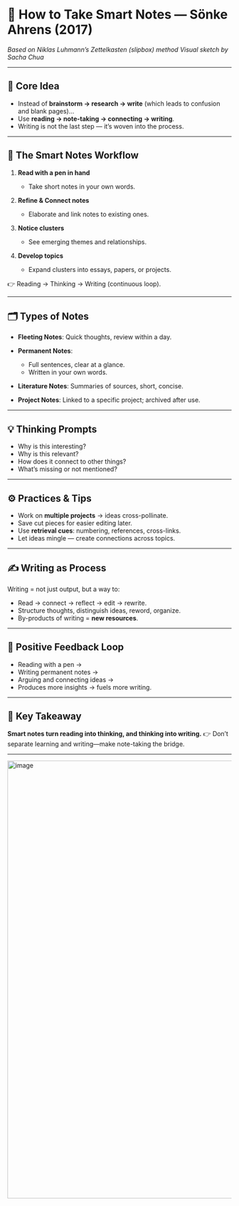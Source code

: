 

# 📝 How to Take Smart Notes — Sönke Ahrens (2017)

*Based on Niklas Luhmann’s Zettelkasten (slipbox) method*
*Visual sketch by Sacha Chua*

---

## 🔑 Core Idea

* Instead of **brainstorm → research → write** (which leads to confusion and blank pages)…
* Use **reading → note-taking → connecting → writing**.
* Writing is not the last step — it’s woven into the process.

---

## 📌 The Smart Notes Workflow

1. **Read with a pen in hand**

   * Take short notes in your own words.

2. **Refine & Connect notes**

   * Elaborate and link notes to existing ones.

3. **Notice clusters**

   * See emerging themes and relationships.

4. **Develop topics**

   * Expand clusters into essays, papers, or projects.

👉 Reading → Thinking → Writing (continuous loop).

---

## 🗂 Types of Notes

* **Fleeting Notes**: Quick thoughts, review within a day.
* **Permanent Notes**:

  * Full sentences, clear at a glance.
  * Written in your own words.
* **Literature Notes**: Summaries of sources, short, concise.
* **Project Notes**: Linked to a specific project; archived after use.

---

## 💡 Thinking Prompts

* Why is this interesting?
* Why is this relevant?
* How does it connect to other things?
* What’s missing or not mentioned?

---

## ⚙️ Practices & Tips

* Work on **multiple projects** → ideas cross-pollinate.
* Save cut pieces for easier editing later.
* Use **retrieval cues**: numbering, references, cross-links.
* Let ideas mingle — create connections across topics.

---

## ✍️ Writing as Process

Writing = not just output, but a way to:

* Read → connect → reflect → edit → rewrite.
* Structure thoughts, distinguish ideas, reword, organize.
* By-products of writing = **new resources**.

---

## 🔄 Positive Feedback Loop

* Reading with a pen →
* Writing permanent notes →
* Arguing and connecting ideas →
* Produces more insights → fuels more writing.

---

## 🌟 Key Takeaway

**Smart notes turn reading into thinking, and thinking into writing.**
👉 Don’t separate learning and writing—make note-taking the bridge.

---
<img width="736" height="981" alt="image" src="https://github.com/user-attachments/assets/749e9246-ad66-45be-9334-1893ebce0cb6" />
